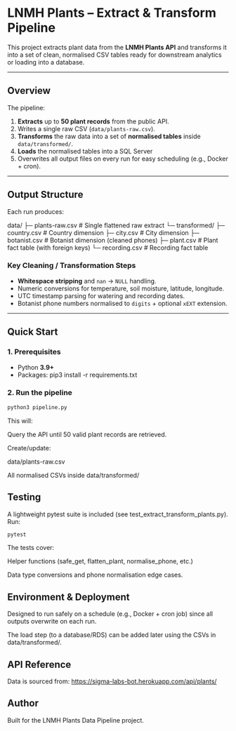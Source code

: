 # LNMH Plants – Extract & Transform Pipeline

This project extracts plant data from the **LNMH Plants API** and transforms it into a set of clean, normalised CSV tables ready for downstream analytics or loading into a database.

---

## Overview
The pipeline:
1. **Extracts** up to **50 plant records** from the public API.
2. Writes a single raw CSV (`data/plants-raw.csv`).
3. **Transforms** the raw data into a set of **normalised tables** inside `data/transformed/`.
4. **Loads** the normalised tables into a SQL Server
5. Overwrites all output files on every run for easy scheduling (e.g., Docker + cron).

---

## Output Structure
Each run produces:

data/
├─ plants-raw.csv          # Single flattened raw extract
└─ transformed/
├─ country.csv          # Country dimension
├─ city.csv             # City dimension
├─ botanist.csv         # Botanist dimension (cleaned phones)
├─ plant.csv            # Plant fact table (with foreign keys)
└─ recording.csv        # Recording fact table


### Key Cleaning / Transformation Steps
- **Whitespace stripping** and `nan` → `NULL` handling.
- Numeric conversions for temperature, soil moisture, latitude, longitude.
- UTC timestamp parsing for watering and recording dates.
- Botanist phone numbers normalised to `digits` + optional `xEXT` extension.

---

## Quick Start

### 1. Prerequisites
- Python **3.9+**
- Packages:
pip3 install -r requirements.txt


### 2. Run the pipeline
```bash
python3 pipeline.py
```
This will:

Query the API until 50 valid plant records are retrieved.

Create/update:

data/plants-raw.csv

All normalised CSVs inside data/transformed/

## Testing
A lightweight pytest suite is included (see test_extract_transform_plants.py).
Run:
```bash
pytest
```
The tests cover:

Helper functions (safe_get, flatten_plant, normalise_phone, etc.)

Data type conversions and phone normalisation edge cases.

## Environment & Deployment
Designed to run safely on a schedule (e.g., Docker + cron job) since all outputs overwrite on each run.

The load step (to a database/RDS) can be added later using the CSVs in data/transformed/.

## API Reference
Data is sourced from:
https://sigma-labs-bot.herokuapp.com/api/plants/

## Author
Built for the LNMH Plants Data Pipeline project.